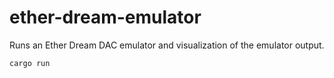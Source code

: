 # ether-dream-emulator

Runs an Ether Dream DAC emulator and visualization of the emulator output.

```bash
cargo run 
```